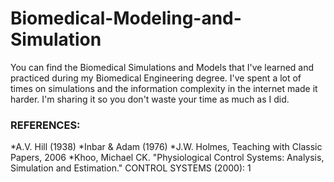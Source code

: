 # Biomedical-Modeling-and-Simulation
You can find the Biomedical Simulations and Models that I've learned and practiced during my Biomedical Engineering degree. I've spent a lot of times on simulations and the information complexity in the internet made it harder. I'm sharing it so you don't waste your time as much as I did.
### REFERENCES: 
*A.V. Hill (1938)
*Inbar & Adam (1976)
*J.W. Holmes, Teaching with Classic Papers, 2006
*Khoo, Michael CK. "Physiological Control Systems: Analysis, Simulation and Estimation." CONTROL SYSTEMS (2000): 1 
